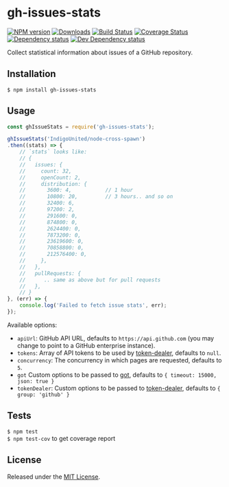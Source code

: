 # gh-issues-stats

[![NPM version][npm-image]][npm-url] [![Downloads][downloads-image]][npm-url] [![Build Status][travis-image]][travis-url] [![Coverage Status][coveralls-image]][coveralls-url] [![Dependency status][david-dm-image]][david-dm-url] [![Dev Dependency status][david-dm-dev-image]][david-dm-dev-url]

[npm-url]:https://npmjs.org/package/gh-issues-stats
[downloads-image]:http://img.shields.io/npm/dm/gh-issues-stats.svg
[npm-image]:http://img.shields.io/npm/v/gh-issues-stats.svg
[travis-url]:https://travis-ci.org/IndigoUnited/node-gh-issues-stats
[travis-image]:http://img.shields.io/travis/IndigoUnited/node-gh-issues-stats/master.svg
[coveralls-url]:https://coveralls.io/r/IndigoUnited/node-gh-issues-stats
[coveralls-image]:https://img.shields.io/coveralls/IndigoUnited/node-gh-issues-stats/master.svg
[david-dm-url]:https://david-dm.org/IndigoUnited/node-gh-issues-stats
[david-dm-image]:https://img.shields.io/david/IndigoUnited/node-gh-issues-stats.svg
[david-dm-dev-url]:https://david-dm.org/IndigoUnited/node-gh-issues-stats#info=devDependencies
[david-dm-dev-image]:https://img.shields.io/david/dev/IndigoUnited/node-gh-issues-stats.svg

Collect statistical information about issues of a GitHub repository.


## Installation

`$ npm install gh-issues-stats`


## Usage

```js
const ghIssueStats = require('gh-issues-stats');

ghIssueStats('IndigoUnited/node-cross-spawn')
.then((stats) => {
    // `stats` looks like:
    // {
    //   issues: {
    //     count: 32,
    //     openCount: 2,
    //     distribution: {
    //       3600: 4,           // 1 hour
    //       10800: 20,         // 3 hours.. and so on
    //       32400: 6,
    //       97200: 2,
    //       291600: 0,
    //       874800: 0,
    //       2624400: 0,
    //       7873200: 0,
    //       23619600: 0,
    //       70858800: 0,
    //       212576400: 0,
    //     },
    //   },
    //   pullRequests: {
    //      .. same as above but for pull requests
    //   },
    // }
}, (err) => {
    console.log('Failed to fetch issue stats', err);
});
```

Available options:

- `apiUrl`: GitHub API URL, defaults to `https://api.github.com` (you may change to point to a GitHub enterprise instance).
- `tokens`: Array of API tokens to be used by [token-dealer](https://github.com/IndigoUnited/node-token-dealer), defaults to `null`.
- `concurrency`: The concurrency in which pages are requested, defaults to `5`.
- `got` Custom options to be passed to [got](https://github.com/sindresorhus/got), defaults to `{ timeout: 15000, json: true }`
- `tokenDealer`: Custom options to be passed to [token-dealer](https://github.com/IndigoUnited/node-token-dealer), defaults to `{ group: 'github' }`


## Tests

`$ npm test`   
`$ npm test-cov` to get coverage report


## License

Released under the [MIT License](http://www.opensource.org/licenses/mit-license.php).
